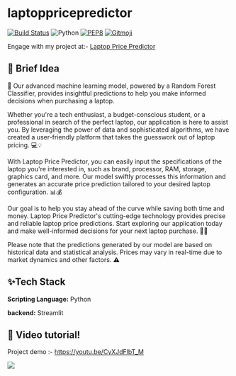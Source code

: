 # laptoppricepredictor

[![Build Status](https://travis-ci.org/swapagarwal/JARVIS-on-Messenger.svg?branch=master)](https://travis-ci.org/swapagarwal/JARVIS-on-Messenger)
![Python](https://img.shields.io/badge/python-3.8.3-blue.svg)
[![PEP8](https://img.shields.io/badge/code%20style-pep8-orange.svg)](https://www.python.org/dev/peps/pep-0008/)
[![Gitmoji](https://img.shields.io/badge/gitmoji-%20🚀%20🐳-FFDD67.svg)](https://gitmoji.carloscuesta.me)

Engage with my project at:- [Laptop Price Predictor](https://laptoppricepredictor.streamlit.app/)

## 🚀 Brief Idea
🎯 Our advanced machine learning model, powered by a Random Forest Classifier, provides insightful predictions to help you make informed decisions when purchasing a laptop.

Whether you're a tech enthusiast, a budget-conscious student, or a professional in search of the perfect laptop, our application is here to assist you. By leveraging the power of data and sophisticated algorithms, we have created a user-friendly platform that takes the guesswork out of laptop pricing. 💻💡

With Laptop Price Predictor, you can easily input the specifications of the laptop you're interested in, such as brand, processor, RAM, storage, graphics card, and more. Our model swiftly processes this information and generates an accurate price prediction tailored to your desired laptop configuration. 📊💰

Our goal is to help you stay ahead of the curve while saving both time and money. Laptop Price Predictor's cutting-edge technology provides precise and reliable laptop price predictions. Start exploring our application today and make well-informed decisions for your next laptop purchase. 🚀🔮

Please note that the predictions generated by our model are based on historical data and statistical analysis. Prices may vary in real-time due to market dynamics and other factors. ⚠️


## ✨Tech Stack

**Scripting Language:** Python

**backend:** Streamlit

## 🔴 Video tutorial!
Project demo :- https://youtu.be/CyXJdFlbT_M

<img src="https://github.com/AdityaWadkar/laptoppricepredictor/assets/67093170/461ec525-a969-4189-9599-e622946815c9">

